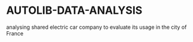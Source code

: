 # AUTOLIB-DATA-ANALYSIS
analysing shared electric car company to evaluate its usage in the city of France
